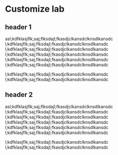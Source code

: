 # Customize lab


## header 1

asl;kdfklasjflk;saj;flksdajl;fkasdjclkansdclknsdlkansdc
l;kdfklasjflk;saj;flksdajl;fkasdjclkansdclknsdlkansdc
l;kdfklasjflk;saj;flksdajl;fkasdjclkansdclknsdlkansdc
l;kdfklasjflk;saj;flksdajl;fkasdjclkansdclknsdlkansdc
l;kdfklasjflk;saj;flksdajl;fkasdjclkansdclknsdlkansdc
l;kdfklasjflk;saj;flksdajl;fkasdjclkansdclknsdlkansdc

l;kdfklasjflk;saj;flksdajl;fkasdjclkansdclknsdlkansdc
l;kdfklasjflk;saj;flksdajl;fkasdjclkansdclknsdlkansdc

## header 2

asl;kdfklasjflk;saj;flksdajl;fkasdjclkansdclknsdlkansdc
l;kdfklasjflk;saj;flksdajl;fkasdjclkansdclknsdlkansdc
l;kdfklasjflk;saj;flksdajl;fkasdjclkansdclknsdlkansdc
l;kdfklasjflk;saj;flksdajl;fkasdjclkansdclknsdlkansdc
l;kdfklasjflk;saj;flksdajl;fkasdjclkansdclknsdlkansdc
l;kdfklasjflk;saj;flksdajl;fkasdjclkansdclknsdlkansdc

l;kdfklasjflk;saj;flksdajl;fkasdjclkansdclknsdlkansdc
l;kdfklasjflk;saj;flksdajl;fkasdjclkansdclknsdlkansdc